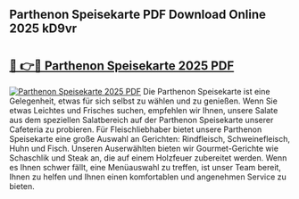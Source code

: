 ## Parthenon Speisekarte PDF Download Online 2025 kD9vr

# <h2><a href="http://gcddvbm.nevu.top/?p=Parthenon+Speisekarte">🔗 👉🔴 Parthenon Speisekarte 2025 PDF</a></h2>

[![Parthenon Speisekarte 2025 PDF](https://i.imgur.com/dBaPXMq.png)](http://gcddvbm.nevu.top/?p=Parthenon+Speisekarte)
Die Parthenon Speisekarte ist eine Gelegenheit, etwas für sich selbst zu wählen und zu genießen. Wenn Sie etwas Leichtes und Frisches suchen, empfehlen wir Ihnen, unsere Salate aus dem speziellen Salatbereich auf der Parthenon Speisekarte unserer Cafeteria zu probieren. Für Fleischliebhaber bietet unsere Parthenon Speisekarte eine große Auswahl an Gerichten: Rindfleisch, Schweinefleisch, Huhn und Fisch. Unseren Auserwählten bieten wir Gourmet-Gerichte wie Schaschlik und Steak an, die auf einem Holzfeuer zubereitet werden. Wenn es Ihnen schwer fällt, eine Menüauswahl zu treffen, ist unser Team bereit, Ihnen zu helfen und Ihnen einen komfortablen und angenehmen Service zu bieten.
